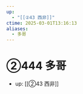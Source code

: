 ```yaml
---
up:
  - "[[②43 西非]]"
ctime: 2025-03-01T13:16:13
aliases:
  - 多哥
---
```


# ②444 多哥

- up: [[②43 西非]]
